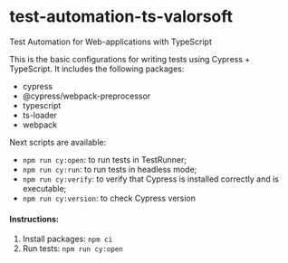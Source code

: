 # test-automation-ts-valorsoft
Test Automation for Web-applications with TypeScript


This is the basic configurations for writing tests using Cypress + TypeScript.
It includes the following packages:
* cypress
* @cypress/webpack-preprocessor
* typescript
* ts-loader
* webpack

Next scripts are available:
* ```npm run cy:open```: to run tests in TestRunner;
* ```npm run cy:run```: to run tests in headless mode;
* ```npm run cy:verify```: to verify that Cypress is installed correctly and is executable;
* ```npm run cy:version```: to check Cypress version

                     
#### Instructions:
1. Install packages: 
```npm ci```
2. Run tests: ```npm run cy:open```

